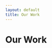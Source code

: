 ```yaml
---
layout: default
title: Our Work
---
```

# Our Work
<!-- Kernels of Selfhood: GPT-4o shows humanlike patterns of cognitive consistency moderated by free choice
Authors
Steven A. Lehr, Ketan Suhaas Saichandran, Eddie Harmon-Jones, Nykko Vitali, and Mahzarin R. Banaji
https://osf.io/preprints/osf/zewbr_v1 -->